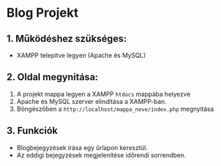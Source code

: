 # Blog Projekt

## 1. Működéshez szükséges:
- XAMPP telepítve legyen (Apache és MySQL)

## 2. Oldal megynitása:
1. A projekt mappa legyen a  XAMPP `htdocs` mappába helyezve
2. Apache és MySQL szerver elindítása a XAMPP-ban.
3. Böngészőben a `http://localhost/mappa_neve/index.php` megnyitása

## 3. Funkciók
- Blogbejegyzések írása egy űrlapon keresztül.
- Az eddigi bejegyzések megjelenítése időrendi sorrendben.
